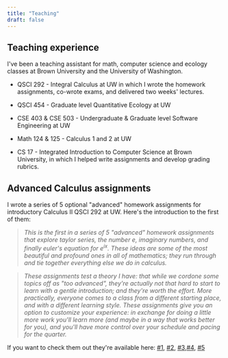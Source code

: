 ```yaml
---
title: "Teaching"
draft: false
---
```





## Teaching experience

I've been a teaching assistant for math, computer science and ecology classes at Brown University and the University of Washington.



- QSCI 292 - Integral Calculus at UW in which I wrote the homework assignments,  co-wrote exams, and delivered two weeks' lectures.

- QSCI 454 - Graduate level Quantitative Ecology at UW

- CSE 403 & CSE 503 - Undergraduate & Graduate level Software Engineering at UW

- Math 124 & 125 - Calculus 1 and 2 at UW

- CS 17 - Integrated Introduction to Computer Science at Brown University, in which I helped write assignments and develop grading rubrics.


## Advanced Calculus assignments

I wrote a series of 5 optional "advanced" homework assignments for introductory Calculus II QSCI 292 at UW. Here's the introduction to the first of them:

> _This is the first in a series of 5 "advanced" homework assignments that explore taylor series, the number $e$, imaginary numbers, and finally euler's equation for $e^{i x}$. These ideas are some of the most beautiful and profound ones in all of mathematics; they run through and tie together everything else we do in calculus._

> _These assignments test a theory I have: that while we cordone some topics off as "too advanced", they're actually not that hard to start to learn with a gentle introduction; and they're worth the effort.
> More practically, everyone comes to a class from a different starting place, and with a different learning style.
> These assignments give you an option to customize your experience: in exchange for doing a little more work you'll learn more (and maybe in a way that works better for you), and you'll have more control over your schedule and pacing for the quarter._

If you want to check them out they're available here:
[#1](/teaching/qsci292/advancedhomework/advanced_homework1.pdf), [#2](/teaching/qsci292/advancedhomework/advanced_homework2.pdf), [#3](/teaching/qsci292/advancedhomework/advanced_homework3.pdf),[#4](/teaching/qsci292/advancedhomework/advanced_homework4.pdf), [#5](/teaching/qsci292/advancedhomework/advanced_homework5.pdf)